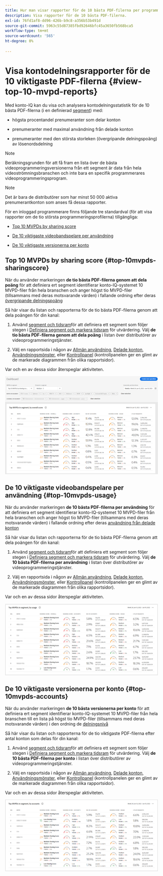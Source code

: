 ```yaml
---
title: Hur man visar rapporter för de 10 bästa PDF-filerna per programmerarprofil.
description: Visa rapporter för de 10 bästa PDF-filerna.
exl-id: 76fd1af8-dd96-426b-b9c8-a356b53b491d
source-git-commit: 5963c55d87385fbd92646bfc45a3650fb568bca5
workflow-type: tm+mt
source-wordcount: '565'
ht-degree: 0%

---
```


# Visa kontodelningsrapporter för de 10 viktigaste PDF-filerna <!--and Programmers--> {#view-top-10-mvpd-reports}

Med konto-IQ kan du visa och analysera kontodelningsstatistik för de 10 bästa PDF-filerna (i en definierad [segment](/help/AccountIQ/product-concepts.md#segmet-def)) med:

* högsta procentandel prenumeranter som delar konton

* prenumeranter med maximal användning från delade konton

* prenumeranter med den största storleken (övergripande delningspoäng) av lösenordsdelning

>[!NOTE]
>
>Beräkningsgrunden för att få fram en lista över de bästa videoprogrammeringsversionerna från ett segment är data från hela videoströmningsbranschen och inte bara en specifik programmerares videoprogrammeringsprogram.

>[!NOTE]
>
>Det är bara de distributörer som har minst 50 000 aktiva prenumerantkonton som anses få dessa rapporter.

För en inloggad programmerare finns följande tre standardval (för att visa rapporter om de tio största programmeringsprofilerna) tillgängliga:

* [Top 10 MVPDs by sharing score](#top-10mvpds-sharingscore)

* [De 10 viktigaste videobandspelare per användning](#top-10mvpds-usage)

* [De 10 viktigaste versionerna per konto](#top-10mvpds-accounts)

## Top 10 MVPDs by sharing score {#top-10mvpds-sharingscore}

När du använder markeringen **de tio bästa PDF-filerna genom att dela poäng** för att definiera ert segment identifierar konto-IQ-systemet 10 MVPD-filer från hela branschen och anger högst tio MVPD-filer (tillsammans med deras motsvarande värden) i fallande ordning efter deras [övergripande delningspoäng](/help/AccountIQ/product-concepts.md#overall-sharing-score)

Så här visar du listan och rapporterna för de tio bästa PDF-filerna genom att dela poängen för din kanal:

1. Använd [segment och tidsram](/help/AccountIQ/segments-timeframe.md)för att definiera ett segment som följer stegen i [Definiera segment och markera tidsram](/help/AccountIQ/howto-select-segment-timeframe.md) för utvärdering. Välj **de tio bästa PDF-filerna genom att dela poäng** i listan över distributörer av videoprogrammeringstjänster.

1. Välj en rapportsida i någon av [Allmän användning](/help/AccountIQ/general-usage-reports.md), [Delade konton](/help/AccountIQ/shared-acc-reports.md), [Användningsmönster](/help/AccountIQ/usage-patterns.md), eller [Kontrollpanel](/help/AccountIQ/dashboard.md) (kontrollpanelen ger en glimt av de markerade diagrammen från olika rapportsidor).

Var och en av dessa sidor återspeglar aktiviteten.

![](assets/top-ten-mvpds-overallscore.png)

## De 10 viktigaste videobandspelare per användning {#top-10mvpds-usage}

När du använder markeringen **de 10 bästa PDF-filerna per användning** för att definiera ert segment identifierar konto-IQ-systemet 10 MVPD-filer från hela branschen och anger högst tio MVPD-filer (tillsammans med deras motsvarande värden) i fallande ordning efter deras [användning från delade konton](/help/AccountIQ/product-concepts.md)

Så här visar du listan och rapporterna för de tio bästa PDF-filerna genom att dela poängen för din kanal:

1. Använd [segment och tidsram](/help/AccountIQ/segments-timeframe.md)för att definiera ett segment som följer stegen i [Definiera segment och markera tidsram](/help/AccountIQ/howto-select-segment-timeframe.md) för utvärdering. Välj **de 10 bästa PDF-filerna per användning** i listan över distributörer av videoprogrammeringstjänster.

1. Välj en rapportsida i någon av [Allmän användning](/help/AccountIQ/general-usage-reports.md), [Delade konton](/help/AccountIQ/shared-acc-reports.md), [Användningsmönster](/help/AccountIQ/usage-patterns.md), eller [Kontrollpanel](/help/AccountIQ/dashboard.md) (kontrollpanelen ger en glimt av de markerade diagrammen från olika rapportsidor).

Var och en av dessa sidor återspeglar aktiviteten.

![](assets/top-ten-mvpds-usage.png)

## De 10 viktigaste versionerna per konto {#top-10mvpds-accounts}

När du använder markeringen **de 10 bästa versionerna per konto** för att definiera ert segment identifierar konto-IQ-systemet 10 MVPD-filer från hela branschen till en lista på högst tio MVPD-filer (tillsammans med deras motsvarande värden) i den ordning de [delningsnivå](/help/AccountIQ/product-concepts.md)

Så här visar du listan och rapporterna för de tio viktigaste PDF-filerna efter antal konton som delas för din kanal:

1. Använd [segment och tidsram](/help/AccountIQ/segments-timeframe.md)för att definiera ett segment som följer stegen i [Definiera segment och markera tidsram](/help/AccountIQ/howto-select-segment-timeframe.md) för utvärdering. Välj **de 10 bästa PDF-filerna per konto** i listan över distributörer av videoprogrammeringstjänster.

1. Välj en rapportsida i någon av [Allmän användning](/help/AccountIQ/general-usage-reports.md), [Delade konton](/help/AccountIQ/shared-acc-reports.md), [Användningsmönster](/help/AccountIQ/usage-patterns.md), eller [Kontrollpanel](/help/AccountIQ/dashboard.md) (kontrollpanelen ger en glimt av de markerade diagrammen från olika rapportsidor).

Var och en av dessa sidor återspeglar aktiviteten.

![](assets/top-ten-mvpds-accounts.png)

